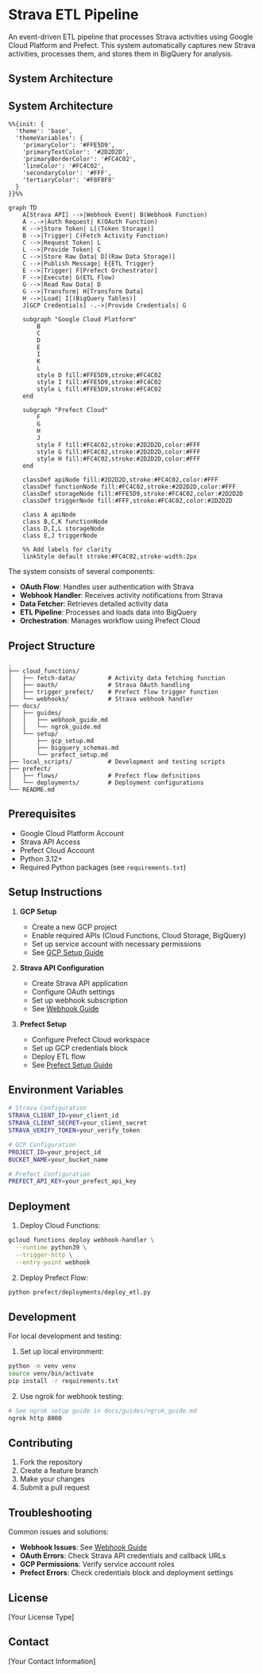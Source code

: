 # Strava ETL Pipeline

An event-driven ETL pipeline that processes Strava activities using Google Cloud Platform and Prefect. This system automatically captures new Strava activities, processes them, and stores them in BigQuery for analysis.

## System Architecture

## System Architecture

```mermaid
%%{init: {
  'theme': 'base',
  'themeVariables': {
    'primaryColor': '#FFE5D9',
    'primaryTextColor': '#2D2D2D',
    'primaryBorderColor': '#FC4C02',
    'lineColor': '#FC4C02',
    'secondaryColor': '#FFF',
    'tertiaryColor': '#F8F8F8'
  }
}}%%

graph TD
    A[Strava API] -->|Webhook Event| B(Webhook Function)
    A -.->|Auth Request| K(OAuth Function)
    K -->|Store Token| L[(Token Storage)]
    B -->|Trigger| C(Fetch Activity Function)
    C -->|Request Token| L
    L -->|Provide Token| C
    C -->|Store Raw Data| D[(Raw Data Storage)]
    C -->|Publish Message| E{ETL Trigger}
    E -->|Trigger| F[Prefect Orchestrator]
    F -->|Execute| G(ETL Flow)
    G -->|Read Raw Data| D
    G -->|Transform| H[Transform Data]
    H -->|Load| I[(BigQuery Tables)]
    J[GCP Credentials] -.->|Provide Credentials| G

    subgraph "Google Cloud Platform"
        B
        C
        D
        E
        I
        K
        L
        style D fill:#FFE5D9,stroke:#FC4C02
        style I fill:#FFE5D9,stroke:#FC4C02
        style L fill:#FFE5D9,stroke:#FC4C02
    end

    subgraph "Prefect Cloud"
        F
        G
        H
        J
        style F fill:#FC4C02,stroke:#2D2D2D,color:#FFF
        style G fill:#FC4C02,stroke:#2D2D2D,color:#FFF
        style H fill:#FC4C02,stroke:#2D2D2D,color:#FFF
    end

    classDef apiNode fill:#2D2D2D,stroke:#FC4C02,color:#FFF
    classDef functionNode fill:#FC4C02,stroke:#2D2D2D,color:#FFF
    classDef storageNode fill:#FFE5D9,stroke:#FC4C02,color:#2D2D2D
    classDef triggerNode fill:#FFF,stroke:#FC4C02,color:#2D2D2D

    class A apiNode
    class B,C,K functionNode
    class D,I,L storageNode
    class E,J triggerNode

    %% Add labels for clarity
    linkStyle default stroke:#FC4C02,stroke-width:2px
```

The system consists of several components:
- **OAuth Flow**: Handles user authentication with Strava
- **Webhook Handler**: Receives activity notifications from Strava
- **Data Fetcher**: Retrieves detailed activity data
- **ETL Pipeline**: Processes and loads data into BigQuery
- **Orchestration**: Manages workflow using Prefect Cloud

## Project Structure

```
.
├── cloud_functions/
│   ├── fetch-data/         # Activity data fetching function
│   ├── oauth/              # Strava OAuth handling
│   ├── trigger_prefect/    # Prefect flow trigger function
│   └── webhooks/           # Strava webhook handler
├── docs/
│   ├── guides/
│   │   ├── webhook_guide.md
│   │   └── ngrok_guide.md
│   └── setup/
│       ├── gcp_setup.md
│       ├── bigquery_schemas.md
│       └── prefect_setup.md
├── local_scripts/          # Development and testing scripts
├── prefect/
│   ├── flows/              # Prefect flow definitions
│   └── deployments/        # Deployment configurations
└── README.md
```

## Prerequisites

- Google Cloud Platform Account
- Strava API Access
- Prefect Cloud Account
- Python 3.12+
- Required Python packages (see `requirements.txt`)

## Setup Instructions

1. **GCP Setup**
   - Create a new GCP project
   - Enable required APIs (Cloud Functions, Cloud Storage, BigQuery)
   - Set up service account with necessary permissions
   - See [GCP Setup Guide](docs/setup/gcp_setup.md)

2. **Strava API Configuration**
   - Create Strava API application
   - Configure OAuth settings
   - Set up webhook subscription
   - See [Webhook Guide](docs/guides/webhook_guide.md)

3. **Prefect Setup**
   - Configure Prefect Cloud workspace
   - Set up GCP credentials block
   - Deploy ETL flow
   - See [Prefect Setup Guide](docs/setup/prefect_setup.md)

## Environment Variables

```bash
# Strava Configuration
STRAVA_CLIENT_ID=your_client_id
STRAVA_CLIENT_SECRET=your_client_secret
STRAVA_VERIFY_TOKEN=your_verify_token

# GCP Configuration
PROJECT_ID=your_project_id
BUCKET_NAME=your_bucket_name

# Prefect Configuration
PREFECT_API_KEY=your_prefect_api_key
```

## Deployment

1. Deploy Cloud Functions:
```bash
gcloud functions deploy webhook-handler \
  --runtime python39 \
  --trigger-http \
  --entry-point webhook
```

2. Deploy Prefect Flow:
```bash
python prefect/deployments/deploy_etl.py
```

## Development

For local development and testing:
1. Set up local environment:
```bash
python -m venv venv
source venv/bin/activate
pip install -r requirements.txt
```

2. Use ngrok for webhook testing:
```bash
# See ngrok setup guide in docs/guides/ngrok_guide.md
ngrok http 8000
```

## Contributing

1. Fork the repository
2. Create a feature branch
3. Make your changes
4. Submit a pull request

## Troubleshooting

Common issues and solutions:
- **Webhook Issues**: See [Webhook Guide](docs/guides/webhook_guide.md)
- **OAuth Errors**: Check Strava API credentials and callback URLs
- **GCP Permissions**: Verify service account roles
- **Prefect Errors**: Check credentials block and deployment settings

## License

[Your License Type]

## Contact

[Your Contact Information]